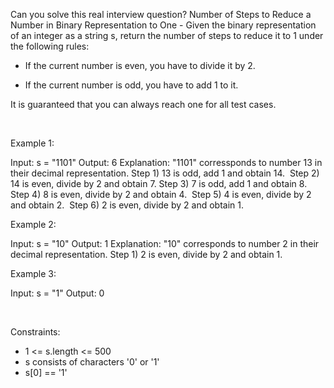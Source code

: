 Can you solve this real interview question? Number of Steps to Reduce a Number in Binary Representation to One - Given the binary representation of an integer as a string s, return the number of steps to reduce it to 1 under the following rules:

 * If the current number is even, you have to divide it by 2.

 * If the current number is odd, you have to add 1 to it.

It is guaranteed that you can always reach one for all test cases.

 

Example 1:


Input: s = "1101"
Output: 6
Explanation: "1101" corressponds to number 13 in their decimal representation.
Step 1) 13 is odd, add 1 and obtain 14. 
Step 2) 14 is even, divide by 2 and obtain 7.
Step 3) 7 is odd, add 1 and obtain 8.
Step 4) 8 is even, divide by 2 and obtain 4.  
Step 5) 4 is even, divide by 2 and obtain 2. 
Step 6) 2 is even, divide by 2 and obtain 1.  


Example 2:


Input: s = "10"
Output: 1
Explanation: "10" corresponds to number 2 in their decimal representation.
Step 1) 2 is even, divide by 2 and obtain 1.  


Example 3:


Input: s = "1"
Output: 0


 

Constraints:

 * 1 <= s.length <= 500
 * s consists of characters '0' or '1'
 * s[0] == '1'